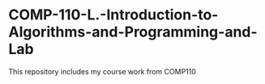 # COMP-110-L.-Introduction-to-Algorithms-and-Programming-and-Lab
This repository includes my course work from COMP110
